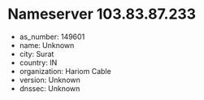 # Nameserver 103.83.87.233

* as_number: 149601
* name: Unknown
* city: Surat
* country: IN
* organization: Hariom Cable
* version: Unknown
* dnssec: Unknown
